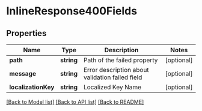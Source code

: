# InlineResponse400Fields

## Properties
Name | Type | Description | Notes
------------ | ------------- | ------------- | -------------
**path** | **string** | Path of the failed property | [optional] 
**message** | **string** | Error description about validation failed field | [optional] 
**localizationKey** | **string** | Localized Key Name | [optional] 

[[Back to Model list]](../README.md#documentation-for-models) [[Back to API list]](../README.md#documentation-for-api-endpoints) [[Back to README]](../README.md)


